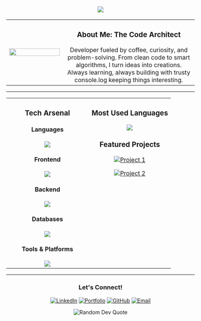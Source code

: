 <h1 align="center">
  <img src="https://readme-typing-svg.herokuapp.com/?lines=Hello,+World!;I'm+M.R.I.N.A.L;Welcome+to+my+Digital+World!&center=true&size=23">
</h1>

<div align="center">
<table>
<tr>
<td width="30%" align="center">
  <img src="https://media.giphy.com/media/dWesBcTLavkZuG35MI/giphy.gif" width="100%"/>
</td>
<td width="70%" align="center">
<h3> About Me: The Code Architect</h3>
Developer fueled by coffee, curiosity, and problem-solving. From clean code to smart algorithms, I turn ideas into creations. Always learning, always building with trusty console.log keeping things interesting.
</td>
</tr>
</table>
</div>

---

<table align="center">
<tr>
<td width="50%" valign="top">

<h3 align="center"> Tech Arsenal</h3>

<div align="center">

#### Languages
<img src="https://skillicons.dev/icons?i=java,python,c,cpp,js,ts&theme=light" />

#### Frontend
<img src="https://skillicons.dev/icons?i=react,tailwindcss,bootstrap,nextjs&theme=light" />

#### Backend
<img src="https://skillicons.dev/icons?i=nodejs,express&theme=light" />

#### Databases
<img src="https://skillicons.dev/icons?i=mysql,mongodb&theme=light" />

#### Tools & Platforms
<img src="https://skillicons.dev/icons?i=vscode,idea,notion,vercel,git,github&theme=light" />

</div>

</td>
<td width="50%" valign="top">

<h3 align="center"> Most Used Languages</h3>

<div align="center">
  <img src="https://github-readme-stats.vercel.app/api/top-langs/?username=coding-mrinal&layout=compact&theme=radical&count_private=true&include_all_commits=true&langs_count=8&cache_seconds=1800" />
</div>

<h3 align="center"> Featured Projects</h3>

<div align="center">

[![Project 1](https://github-readme-stats.vercel.app/api/pin/?username=coding-mrinal&repo=SanShop_Best_Ecom_Website&theme=radical&show_owner=true)](https://github.com/coding-mrinal/SanShop_Best_Ecom_Website)

[![Project 2](https://github-readme-stats.vercel.app/api/pin/?username=coding-mrinal&repo=AI_Chat_Assistant&theme=radical&show_owner=true)](https://github.com/coding-mrinal/AI_Chat_Assistant)

</div>

</td>
</tr>
</table>

---

<h3 align="center"> Let's Connect!</h3>

<div align="center">

[![LinkedIn](https://skillicons.dev/icons?i=linkedin&theme=light)](https://www.linkedin.com/in/mrinal-mahapatra)
[![Portfolio](https://skillicons.dev/icons?i=vercel&theme=light)](https://mri-portfolio.vercel.app)
[![GitHub](https://skillicons.dev/icons?i=github&theme=light)](https://github.com/coding-mrinal/)
[![Email](https://skillicons.dev/icons?i=gmail&theme=light)](mailto:mrinalmahapatra2004@gmail.com)

</div>

<div align="center">
  <img src="https://quotes-github-readme.vercel.app/api?type=horizontal&theme=radical" alt="Random Dev Quote" />
</div>
